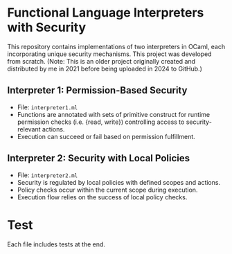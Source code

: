 # Functional Language Interpreters with Security

This repository contains implementations of two interpreters in OCaml, each incorporating unique security mechanisms. This project was developed from scratch. (Note: This is an older project originally created and distributed by me in 2021 before being uploaded in 2024 to GitHub.)

## Interpreter 1: Permission-Based Security 
- File: `interpreter1.ml`
- Functions are annotated with sets of primitive construct for runtime permission checks (i.e. {read, write}) controlling access to security-relevant actions.
- Execution can succeed or fail based on permission fulfillment.

## Interpreter 2: Security with Local Policies
- File: `interpreter2.ml` 
- Security is regulated by local policies with defined scopes and actions.
- Policy checks occur within the current scope during execution.
- Execution flow relies on the success of local policy checks.

# Test
Each file includes tests at the end.

